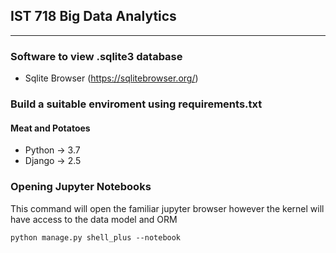 ## IST 718 Big Data Analytics
<hr>

### Software to view .sqlite3 database
- Sqlite Browser (https://sqlitebrowser.org/)

### Build a suitable enviroment using requirements.txt
#### Meat and Potatoes
- Python -> 3.7
- Django -> 2.5


### Opening Jupyter Notebooks
This command will open the familiar jupyter browser however the kernel will have access to the data model and ORM
```
python manage.py shell_plus --notebook
```
